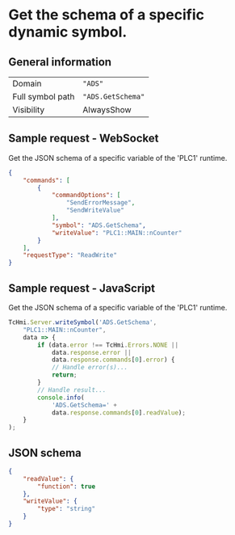 # Get the schema of a specific dynamic symbol.

## General information

|  |  |
| - | - |
| Domain | `"ADS"` |
| Full symbol path | `"ADS.GetSchema"` |
| Visibility | AlwaysShow |

## Sample request - WebSocket

Get the JSON schema of a specific variable of the 'PLC1' runtime.
```json
{
    "commands": [
        {
            "commandOptions": [
                "SendErrorMessage",
                "SendWriteValue"
            ],
            "symbol": "ADS.GetSchema",
            "writeValue": "PLC1::MAIN::nCounter"
        }
    ],
    "requestType": "ReadWrite"
}
```

## Sample request - JavaScript

Get the JSON schema of a specific variable of the 'PLC1' runtime.
```javascript
TcHmi.Server.writeSymbol('ADS.GetSchema',
    "PLC1::MAIN::nCounter",
    data => {
        if (data.error !== TcHmi.Errors.NONE ||
            data.response.error ||
            data.response.commands[0].error) {
            // Handle error(s)...
            return;
        }
        // Handle result...
        console.info(
            'ADS.GetSchema=' +
            data.response.commands[0].readValue);
    }
);
```

## JSON schema

```json
{
    "readValue": {
        "function": true
    },
    "writeValue": {
        "type": "string"
    }
}
```
